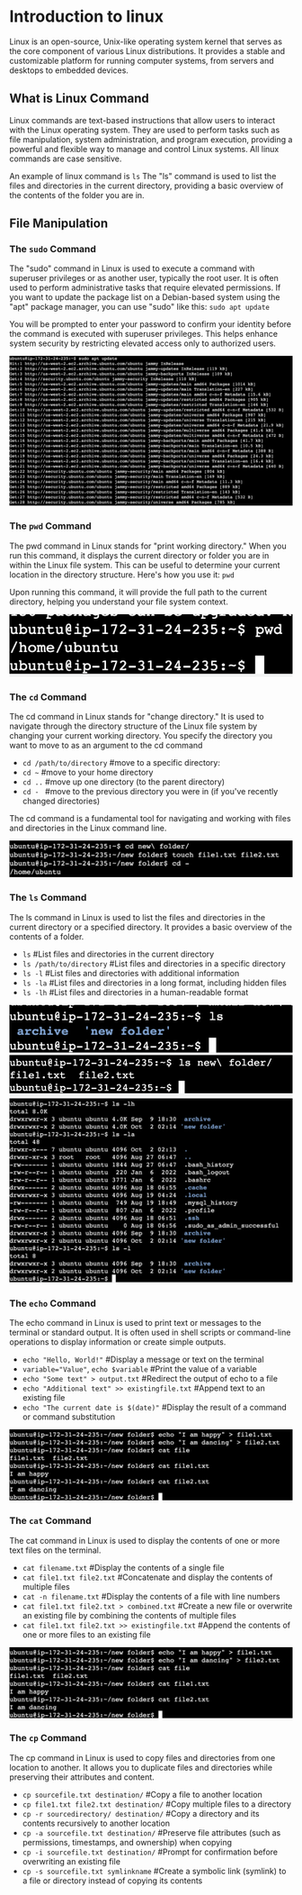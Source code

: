 # Introduction to linux
Linux is an open-source, Unix-like operating system kernel that serves as the core component of various Linux distributions. It provides a stable and customizable platform for running computer systems, from servers and desktops to embedded devices.

## What is Linux Command
Linux commands are text-based instructions that allow users to interact with the Linux operating system. They are used to perform tasks such as file manipulation, system administration, and program execution, providing a powerful and flexible way to manage and control Linux systems. All linux commands are case sensitive.

An example of linux command is `ls`
The "ls" command is used to list the files and directories in the current directory, providing a basic overview of the contents of the folder you are in.

## File Manipulation
### The `sudo` Command
The "sudo" command in Linux is used to execute a command with superuser privileges or as another user, typically the root user. It is often used to perform administrative tasks that require elevated permissions. If you want to update the package list on a Debian-based system using the "apt" package manager, you can use "sudo" like this: `sudo apt update`

You will be prompted to enter your password to confirm your identity before the command is executed with superuser privileges. This helps enhance system security by restricting elevated access only to authorized users.

![sudo Command](./img/1.png)

### The `pwd` Command
The pwd command in Linux stands for "print working directory." When you run this command, it displays the current directory or folder you are in within the Linux file system. This can be useful to determine your current location in the directory structure. Here's how you use it: `pwd`

Upon running this command, it will provide the full path to the current directory, helping you understand your file system context.

![pwd Command](./img/2.png)

### The `cd` Command
The cd command in Linux stands for "change directory." It is used to navigate through the directory structure of the Linux file system by changing your current working directory. You specify the directory you want to move to as an argument to the cd command

* `cd /path/to/directory`       #move to a specific directory:
* `cd ~`                        #move to your home directory
* `cd ..`                       #move up one directory (to the parent directory)
* `cd - `                       #move to the previous directory you were in (if you've recently changed directories)

The cd command is a fundamental tool for navigating and working with files and directories in the Linux command line. 

![pwd Command](./Img/3.png)

### The `ls` Command 
The ls command in Linux is used to list the files and directories in the current directory or a specified directory. It provides a basic overview of the contents of a folder.

* `ls`                          #List files and directories in the current directory
* `ls /path/to/directory`       #List files and directories in a specific directory
* `ls -l`                       #List files and directories with additional information
* `ls -la`                      #List files and directories in a long format, including hidden files
* `ls -lh`                      #List files and directories in a human-readable format

![pwd Command](./img/4.png)
![pwd Command](./img/5.png)
![pwd Command](./img/6.png)

### The `echo` Command

The echo command in Linux is used to print text or messages to the terminal or standard output. It is often used in shell scripts or command-line operations to display information or create simple outputs.

* `echo "Hello, World!"`                                  #Display a message or text on the terminal
* `variable="Value"`, `echo $variable`                    #Print the value of a variable
* `echo "Some text" > output.txt`                         #Redirect the output of echo to a file
* `echo "Additional text" >> existingfile.txt`            #Append text to an existing file
* `echo "The current date is $(date)"`                    #Display the result of a command or command substitution

![pwd Command](./img/7.png)

### The `cat` Command
The cat command in Linux is used to display the contents of one or more text files on the terminal. 

* `cat filename.txt`                              #Display the contents of a single file
* `cat file1.txt file2.txt`                       #Concatenate and display the contents of multiple files
* `cat -n filename.txt`                           #Display the contents of a file with line numbers
* `cat file1.txt file2.txt > combined.txt`        #Create a new file or overwrite an existing file by combining the contents of multiple files
* `cat file1.txt file2.txt >> existingfile.txt`   #Append the contents of one or more files to an existing file

![pwd Command](./img/7.png)

### The `cp` Command
The cp command in Linux is used to copy files and directories from one location to another. It allows you to duplicate files and directories while preserving their attributes and content.

* `cp sourcefile.txt destination/`            #Copy a file to another location
* `cp file1.txt file2.txt destination/`       #Copy multiple files to a directory
* `cp -r sourcedirectory/ destination/`       #Copy a directory and its contents recursively to another location
* `cp -a sourcefile.txt destination/`         #Preserve file attributes (such as permissions, timestamps, and ownership) when copying
* `cp -i sourcefile.txt destination/`         #Prompt for confirmation before overwriting an existing file
* `cp -s sourcefile.txt symlinkname`          #Create a symbolic link (symlink) to a file or directory instead of copying its contents

